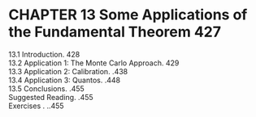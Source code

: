 # CHAPTER 13  Some Applications of the Fundamental Theorem 427  

13.1 Introduction. 428   
13.2 Application 1: The Monte Carlo Approach. 429   
13.3 Application 2: Calibration. .438   
13.4 Application 3: Quantos. .448   
13.5 Conclusions. .455   
Suggested Reading. .455   
Exercises . ..455  
